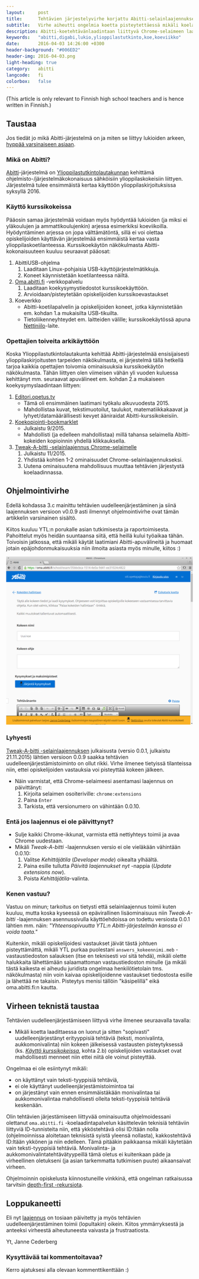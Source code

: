 ```yaml
---
layout:     post
title:      Tehtävien järjestelyvirhe korjattu Abitti-selainlaajennuksesta
subtitle:   Virhe aiheutti ongelmia koetta pisteytettäessä mikäli koelaadinnassa oli järjestetty tehtäviä uudestaan
description: Abitti-koetehtävänlaadintaan liittyvä Chrome-selaimeen laajennuksen koetehtävien uudelleenjärjestelyn virhetilanne on nyt korjattu. 
keywords:   "abitti,digabi,lukio,ylioppilastutkinto,koe,koeviikko"
date:       2016-04-03 14:26:00 +0300
header-background: "#006ED2"
header-img: 2016-04-03.png
light-heading: true
category:   abitti
langcode:   fi
colorbox:   false
---
```


<p lang="en">(This article is only relevant to Finnish high school teachers and is hence written in Finnish.)</p>

## Taustaa

Jos tiedät jo mikä Abitti-järjestelmä on ja miten se liittyy lukioiden arkeen, <a href="#ohjelmointivirhe">hyppää varsinaiseen asiaan</a>.

### Mikä on Abitti?

[Abitti](http://www.abitti.fi)-järjestelmä on [Ylioppilastutkintolautakunnan](http://www.ylioppilastutkinto.fi) kehittämä ohjelmisto-/järjestelmäkokonaisuus sähköisiin ylioppilaskokeisiin liittyen. Järjestelmä tulee ensimmäistä kertaa käyttöön ylioppilaskirjoituksissa syksyllä 2016.

### Käyttö kurssikokeissa

Pääosin samaa järjestelmää voidaan myös hyödyntää lukioiden (ja miksi ei yläkoulujen ja ammattikoulujenkin) arjessa esimerkiksi koeviikoilla. Hyödyntäminen arjessa on jopa välttämätöntä, sillä ei voi olettaa opiskelijoiden käyttävän järjestelmää ensimmäistä kertaa vasta ylioppilaskoetilanteessa. Kurssikoekäytön näkökulmasta Abitti-kokonaisuuteen kuuluu seuraavat pääosat:

1. AbittiUSB-ohjelma
	1. Laaditaan Linux-pohjaisia USB-käyttöjärjestelmätikkuja.
	2. Koneet käynnistetään koetilanteessa näiltä.
2. [Oma.abitti.fi](https://oma.abitti.fi) -verkkopalvelu
	1. Laaditaan koekysymystiedostot kurssikoekäyttöön.
	2. Arvioidaan/pisteytetään opiskelijoiden kurssikoevastaukset
3. Koeverkko
	- Abitti-koetilapalvelin ja opiskelijoiden koneet, jotka käynnistetään em. kohdan 1.a mukaisilta USB-tikuilta.
	- Tietoliikenneyhteydet em. laitteiden välille; kurssikoekäytössä apuna [Nettiniilo](https://nettiniilo.fi)-laite.

### Opettajien toiveita arkikäyttöön

Koska Ylioppilastutkintolautakunta kehittää Abitti-järjestelmää ensisijaisesti ylioppilaskirjoitusten tarpeiden näkökulmasta, ei järjestelmä tällä hetkellä tarjoa kaikkia opettajien toivomia ominaisuuksia kurssikoekäytön näkökulmasta. Tähän liittyen olen viimeisen vähän yli vuoden kuluessa kehittänyt mm. seuraavat apuvälineet em. kohdan 2.a mukaiseen koekysymyslaadintaan liittyen:

1. [Editori.opetus.tv](http://editori.opetus.tv)
	- Tämä oli ensimmäinen laatimani työkalu alkuvuodesta 2015.
	- Mahdollistaa kuvat, tekstimuotoilut, taulukot, matematiikkakaavat ja lyhyet/datamäärällisesti kevyet ääniraidat Abitti-kurssikokeisiin.
2. [Koekopiointi-bookmarklet](http://nettiniilo.fi/abitti/)
	- Julkaistu 9/2015.
	- Mahdollisti (ja edelleen mahdollistaa) millä tahansa selaimella Abitti-kokeiden kopioinnin yhdellä klikkauksella.
3. [Tweak-A-bitti -selainlaajennus Chrome-selaimelle](https://bit.ly/abitti-chrome)
	1. Julkaistu 11/2015.
	2. Yhdistää kohtien 1-2 ominaisuudet Chrome-selainlaajennukseksi.
	3. Uutena ominaisuutena mahdollisuus muuttaa tehtävien järjestystä koelaadinnassa. 

## Ohjelmointivirhe

Edellä kohdassa 3.c mainittu tehtävien uudelleenjärjestäminen ja siinä laajennuksen versioon v0.0.9 asti ilmennyt ohjelmointivirhe ovat tämän artikkelin varsinainen sisältö.

Kiitos kuuluu YTL:n porukalle asian tutkimisesta ja raportoimisesta. Pahoittelut myös heidän suuntaansa siitä, että heillä kului työaikaa tähän. Toivoisin jatkossa, että mikäli käytät laatimiani Abitti-apuvälineitä ja huomaat jotain epäjohdonmukaisuuksia niin ilmoita asiasta myös minulle, kiitos :)

![Näkymä tehtävien uudelleenjärjestämisestä Tweak-A-bitti -laajennuksella](/img/tweak-a-bitti_jarjesta-kysymykset.png)

### Lyhyesti

[Tweak-A-bitti -selainlaajennuksen](https://bit.ly/abitti-chrome) julkaisusta (versio 0.0.1, julkaistu 21.11.2015) lähtien versioon 0.0.9 saakka tehtävien uudelleenjärjestämistoiminto on ollut rikki. Virhe ilmenee tietyissä tilanteissa niin, ettei opiskelijoiden vastauksia voi pisteyttää kokeen jälkeen.

- Näin varmistat, että Chrome-selaimeesi asentamasi laajennus on päivittänyt:
	1. Kirjoita selaimen osoiteriville: `chrome:extensions`
	2. Paina `Enter`
	3. Tarkista, että versionumero on vähintään 0.0.10.

### Entä jos laajennus ei ole päivittynyt?

- Sulje kaikki Chrome-ikkunat, varmista että nettiyhteys toimii ja avaa Chrome uudestaan.
- Mikäli *Tweak-A-bitti* -laajennuksen versio ei ole vieläkään vähintään 0.0.10:
	1. Valitse *Kehittäjätila* (*Developer mode*) oikealta ylhäältä.
	2. Paina esille tullutta *Päivitä laajennukset nyt* -nappia (*Update extensions now*).
	3. Poista *Kehittäjätila*-valinta.

### Kenen vastuu?

Vastuu on minun; tarkoitus on tietysti että selainlaajennus toimii kuten kuuluu, mutta koska kyseessä on epävirallinen lisäominaisuus niin *Tweak-A-bitti* -laajennuksen asennussivulla käyttöehdoissa on todettu versiosta 0.0.1 lähtien mm. näin: *"Yhteensopivuutta YTL:n Abitti-järjestelmän kanssa ei voida taata."*

Kuitenkin, mikäli opiskelijoidesi vastaukset jäivät tästä johtuen pisteyttämättä, mikäli YTL purkaa puolestani `answers_kokeennimi.meb` -vastaustiedoston salauksen (itse en teknisesti *voi* sitä tehdä), mikäli olette halukkaita lähettämään salaamattoman vastaustiedoston minulle (ja mikäli tästä kaikesta ei aiheudu juridista ongelmaa henkilötietolain tms. näkökulmasta) niin voin kaivaa opiskelijoidenne vastaukset tiedostosta esille ja lähettää ne takaisin. Pisteytys menisi tällöin "käsipelillä" eikä oma.abitti.fi:n kautta.

## Virheen teknistä taustaa

Tehtävien uudelleenjärjestämiseen liittyvä virhe ilmenee seuraavalla tavalla:

- Mikäli koetta laadittaessa on luonut ja sitten "sopivasti" uudelleenjärjestänyt erityyppisiä tehtäviä (teksti, monivalinta, aukkomonivalinta) niin kokeen jälkeisessä vastausten pisteytyksessä (ks. [*Käyttö kurssikokeissa*](#kytt-kurssikokeissa), kohta 2.b) opiskelijoiden vastaukset ovat mahdollisesti menneet niin ettei niitä ole voinut pisteyttää.

Ongelmaa ei ole esiintynyt mikäli:

- on käyttänyt vain teksti-tyyppisiä tehtäviä,
- ei ole käyttänyt uudelleenjärjestämistoimintoa tai
- on järjestänyt vain ennen ensimmäistäkään monivalintaa tai aukkomonivalintaa mahdollisesti olleita teksti-tyyppisiä tehtäviä keskenään.

Olin tehtävien järjestämiseen liittyvää ominaisuutta ohjelmoidessani olettanut `oma.abitti.fi` -koelaadintapalvelun käsittelevän teknisiä tehtäviin liittyviä ID-tunnisteita niin, että ykköstehtävä olisi ID:ltään nolla (ohjelmoinnissa aloitetaan teknisistä syistä yleensä nollasta), kakkostehtävä ID:ltään ykkönen ja niin edelleen. Tämä pitääkin paikkaansa mikäli käytetään vain teksti-tyyppisiä tehtäviä. Monivalinta- ja aukkomonivalintatehtävätyypeillä tämä oletus ei kuitenkaan päde ja virheellinen oletukseni (ja asian tarkemmatta tutkimisen puute) aikaansaivat virheen.

Ohjelmoinnin opiskelusta kiinnostuneille vinkkinä, että ongelman ratkaisussa tarvitsin [depth-first -rekursiota](https://en.wikipedia.org/wiki/Depth-first_search).

## Loppukaneetti

Eli nyt [laajennus](http://bit.ly/abitti-chrome) on tosiaan päivitetty ja myös tehtävien uudelleenjärjestäminen toimii (lopultakin) oikein. Kiitos ymmärryksestä ja anteeksi virheestä aiheutuneesta vaivasta ja frustraatiosta.

Yt, Janne Cederberg

### Kysyttävää tai kommentoitavaa?

Kerro ajatuksesi alla olevaan kommenttikenttään :)